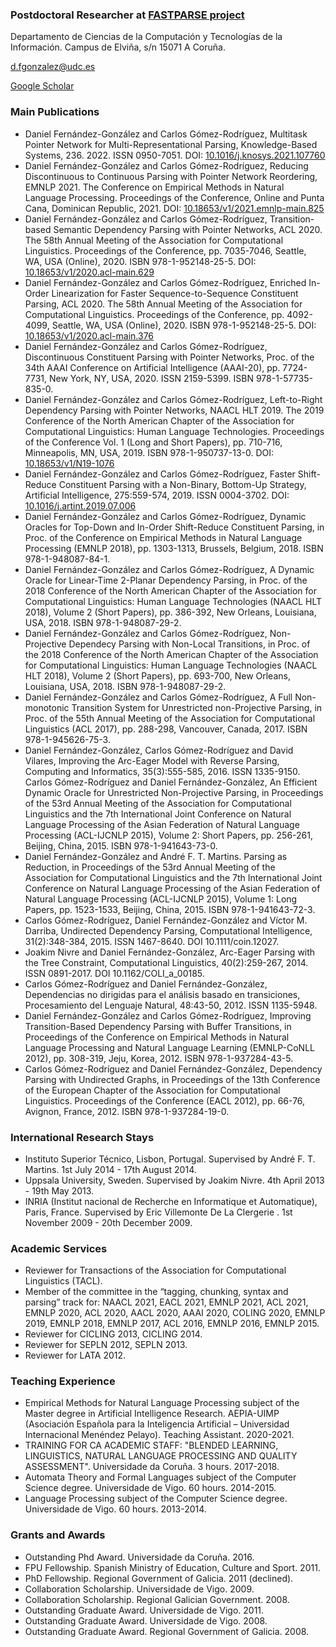 ### Postdoctoral Researcher at [FASTPARSE project](http://fastparse.grupolys.org/)
Departamento de Ciencias de la Computación y Tecnologías de la Información. Campus de Elviña, s/n 15071 A Coruña.

d.fgonzalez@udc.es

[Google Scholar](https://scholar.google.es/citations?user=kMQ_epIAAAAJ&hl)

### Main Publications
- Daniel Fernández-González and Carlos Gómez-Rodríguez, Multitask Pointer Network for Multi-Representational Parsing, Knowledge-Based Systems, 236. 2022. ISSN 0950-7051. DOI: [10.1016/j.knosys.2021.107760](https://doi.org/10.1016/j.knosys.2021.107760)
- Daniel Fernández-González and Carlos Gómez-Rodríguez, Reducing Discontinuous to Continuous Parsing with Pointer Network Reordering, EMNLP 2021. The Conference on Empirical Methods in Natural Language Processing. Proceedings of the Conference, Online and Punta Cana, Dominican Republic, 2021. DOI: [10.18653/v1/2021.emnlp-main.825](https://doi.org/10.18653/v1/2021.emnlp-main.825)
- Daniel Fernández-González and Carlos Gómez-Rodríguez, Transition-based Semantic Dependency Parsing with Pointer Networks, ACL 2020. The 58th Annual Meeting of the Association for Computational Linguistics. Proceedings of the Conference, pp. 7035-7046, Seattle, WA, USA (Online), 2020. ISBN 978-1-952148-25-5. DOI: [10.18653/v1/2020.acl-main.629](https://doi.org/10.18653/v1/2020.acl-main.629)
- Daniel Fernández-González and Carlos Gómez-Rodríguez, Enriched In-Order Linearization for Faster Sequence-to-Sequence Constituent Parsing, ACL 2020. The 58th Annual Meeting of the Association for Computational Linguistics. Proceedings of the Conference, pp. 4092-4099, Seattle, WA, USA (Online), 2020. ISBN 978-1-952148-25-5. DOI: [10.18653/v1/2020.acl-main.376](https://doi.org/10.18653/v1/2020.acl-main.376)
- Daniel Fernández-González and Carlos Gómez-Rodríguez, Discontinuous Constituent Parsing with Pointer Networks, Proc. of the 34th AAAI Conference on Artificial Intelligence (AAAI-20), pp. 7724-7731, New York, NY, USA, 2020. ISSN 2159-5399. ISBN 978-1-57735-835-0.
- Daniel Fernández-González and Carlos Gómez-Rodríguez, Left-to-Right Dependency Parsing with Pointer Networks, NAACL HLT 2019. The 2019 Conference of the North American Chapter of the Association for Computational Linguistics: Human Language Technologies. Proceedings of the Conference Vol. 1 (Long and Short Papers), pp. 710-716, Minneapolis, MN, USA, 2019. ISBN 978-1-950737-13-0. DOI: [10.18653/v1/N19-1076](https://doi.org/10.18653/v1/n19-1076)
- Daniel Fernández-González and Carlos Gómez-Rodríguez, Faster Shift-Reduce Constituent Parsing with a Non-Binary, Bottom-Up Strategy, Artificial Intelligence, 275:559-574, 2019. ISSN 0004-3702. DOI: [10.1016/j.artint.2019.07.006](https://doi.org/10.1016/j.artint.2019.07.006)
- Daniel Fernández-González and Carlos Gómez-Rodríguez, Dynamic Oracles for Top-Down and In-Order Shift-Reduce Constituent Parsing, in Proc. of the Conference on Empirical Methods in Natural Language Processing (EMNLP 2018), pp. 1303-1313, Brussels, Belgium, 2018. ISBN 978-1-948087-84-1.
- Daniel Fernández-González and Carlos Gómez-Rodríguez, A Dynamic Oracle for Linear-Time 2-Planar Dependency Parsing, in Proc. of the 2018 Conference of the North American Chapter of the Association for Computational Linguistics: Human Language Technologies (NAACL HLT 2018), Volume 2 (Short Papers), pp. 386-392, New Orleans, Louisiana, USA, 2018. ISBN 978-1-948087-29-2.
- Daniel Fernández-González and Carlos Gómez-Rodríguez, Non-Projective Dependecy Parsing with Non-Local Transitions, in Proc. of the 2018 Conference of the North American Chapter of the Association for Computational Linguistics: Human Language Technologies (NAACL HLT 2018), Volume 2 (Short Papers), pp. 693-700, New Orleans, Louisiana, USA, 2018. ISBN 978-1-948087-29-2. 
- Daniel Fernández-González and Carlos Gómez-Rodríguez, A Full Non-monotonic Transition System for Unrestricted non-Projective Parsing, in Proc. of the 55th Annual Meeting of the Association for Computational Linguistics (ACL 2017), pp. 288-298, Vancouver, Canada, 2017. ISBN 978-1-945626-75-3.
- Daniel Fernández-González, Carlos Gómez-Rodríguez and David Vilares, Improving the Arc-Eager Model with Reverse Parsing, Computing and Informatics, 35(3):555-585, 2016. ISSN 1335-9150.
Carlos Gómez-Rodríguez and Daniel Fernández-González, An Efficient Dynamic Oracle for Unrestricted Non-Projective Parsing, in Proceedings of the 53rd Annual Meeting of the Association for Computational Linguistics and the 7th International Joint Conference on Natural Language Processing of the Asian Federation of Natural Language Processing (ACL-IJCNLP 2015), Volume 2: Short Papers, pp. 256-261, Beijing, China, 2015. ISBN 978-1-941643-73-0.
- Daniel Fernández-González and André F. T. Martins. Parsing as Reduction, in Proceedings of the 53rd Annual Meeting of the Association for Computational Linguistics and the 7th International Joint Conference on Natural Language Processing of the Asian Federation of Natural Language Processing (ACL-IJCNLP 2015), Volume 1: Long Papers, pp. 1523-1533, Beijing, China, 2015. ISBN 978-1-941643-72-3.
- Carlos Gómez-Rodríguez, Daniel Fernández-González and Víctor M. Darriba, Undirected Dependency Parsing, Computational Intelligence, 31(2):348-384, 2015. ISSN 1467-8640. DOI 10.1111/coin.12027.
- Joakim Nivre and Daniel Fernández-González, Arc-Eager Parsing with the Tree Constraint, Computational Linguistics, 40(2):259-267, 2014. ISSN 0891-2017. DOI 10.1162/COLI_a_00185.
- Carlos Gómez-Rodríguez and Daniel Fernández-González, Dependencias no dirigidas para el análisis basado en transiciones, Procesamiento del Lenguaje Natural, 48:43-50, 2012. ISSN 1135-5948.
- Daniel Fernández-González and Carlos Gómez-Rodríguez, Improving Transition-Based Dependency Parsing with Buffer Transitions, in Proceedings of the Conference on Empirical Methods in Natural Language Processing and Natural Language Learning (EMNLP-CoNLL 2012), pp. 308-319, Jeju, Korea, 2012. ISBN 978-1-937284-43-5.
- Carlos Gómez-Rodríguez and Daniel Fernández-González, Dependency Parsing with Undirected Graphs, in Proceedings of the 13th Conference of the European Chapter of the Association for Computational Linguistics. Proceedings of the Conference (EACL 2012), pp. 66-76, Avignon, France, 2012. ISBN 978-1-937284-19-0.

### International Research Stays
- Instituto Superior Técnico, Lisbon, Portugal. Supervised by André F. T. Martins. 1st July 2014 - 17th August 2014.
- Uppsala University, Sweden.  Supervised by Joakim Nivre. 4th April 2013 - 19th May 2013.
- INRIA (Institut nacional de Recherche en Informatique et Automatique), Paris, France. Supervised by Eric Villemonte De La Clergerie . 1st November 2009 - 20th December 2009.

### Academic Services
- Reviewer for Transactions of the Association for Computational Linguistics (TACL).
- Member of the committee in the “tagging, chunking, syntax and parsing” track for: NAACL 2021, EACL 2021, EMNLP 2021, ACL 2021, EMNLP 2020, ACL 2020, AACL 2020, AAAI 2020, COLING 2020, EMNLP 2019, EMNLP 2018, EMNLP 2017, ACL 2016, EMNLP 2016, EMNLP 2015. 
- Reviewer for CICLING 2013, CICLING 2014.
- Reviewer for SEPLN 2012, SEPLN 2013.
- Reviewer for LATA 2012.

### Teaching Experience
- Empirical Methods for Natural Language Processing subject of the Master degree in Artificial Intelligence Research. AEPIA-UIMP (Asociación Española para la Inteligencia Artificial – Universidad Internacional Menéndez Pelayo).  Teaching Assistant. 2020-2021.
- TRAINING FOR CA ACADEMIC STAFF: "BLENDED LEARNING, LINGUISTICS, NATURAL LANGUAGE PROCESSING AND QUALITY ASSESSMENT". Universidade da Coruña. 3 hours. 2017-2018.
- Automata Theory and Formal Languages subject of the Computer Science degree. Universidade de Vigo. 60 hours. 2014-2015.
- Language Processing subject of the Computer Science degree. Universidade de Vigo. 60 hours. 2013-2014.

### Grants and Awards
- Outstanding Phd Award. Universidade da Coruña. 2016.
- FPU Fellowship. Spanish Ministry of Education, Culture and Sport. 2011.
- PhD Fellowship. Regional Government of Galicia. 2011 (declined).
- Collaboration Scholarship. Universidade de Vigo. 2009.
- Collaboration Scholarship. Regional Galician Government. 2008.
- Outstanding Graduate Award. Universidade de Vigo. 2011.
- Outstanding Graduate Award. Universidade de Vigo. 2008.
- Outstanding Graduate Award. Regional Government of Galicia. 2008.
